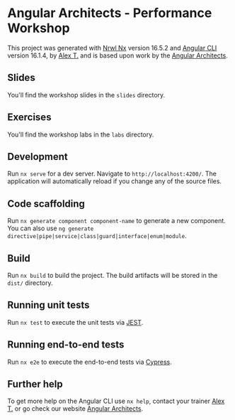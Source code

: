 # Angular Architects - Performance Workshop

This project was generated with [Nrwl Nx](https://nx.dev/getting-started/angular-standalone-tutorial) version 16.5.2 and [Angular CLI](https://github.com/angular/angular-cli) version 16.1.4, by [Alex T.](https://alex.thalhammer.name) and is based upon work by the [Angular Architects](https://www.angulararchitects.io).

## Slides

You'll find the workshop slides in the `slides` directory.

## Exercises

You'll find the workshop labs in the `labs` directory.

## Development

Run `nx serve` for a dev server. Navigate to `http://localhost:4200/`. The application will automatically reload if you change any of the source files.

## Code scaffolding

Run `nx generate component component-name` to generate a new component. You can also use `ng generate directive|pipe|service|class|guard|interface|enum|module`.

## Build

Run `nx build` to build the project. The build artifacts will be stored in the `dist/` directory.

## Running unit tests

Run `nx test` to execute the unit tests via [JEST](https://jestjs.io).

## Running end-to-end tests

Run `nx e2e` to execute the end-to-end tests via [Cypress](https://www.cypress.io/).

## Further help

To get more help on the Angular CLI use `nx help`, contact your trainer [Alex T.](https://alex.thalhammer.name) or go check our website [Angular Architects](https://www.angulararchitects.io).
